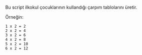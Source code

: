 Bu script ilkokul çocuklarının kullandığı çarpım tablolarını üretir. 

Örneğin:

	1 x 2 = 2
	2 x 2 = 4
	3 x 2 = 6
	4 x 2 = 8
	5 x 2 = 10
	6 x 2 = 12

